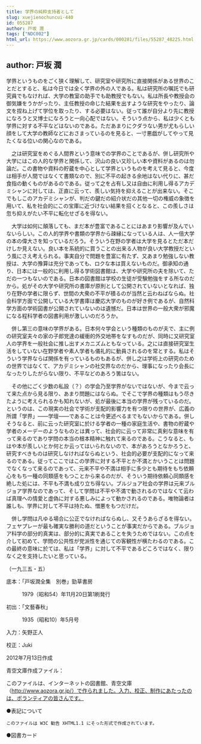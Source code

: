 ```yaml
---
title: 学界の純粋支持者として
slug: xuejienochuncui-440
id: 055287
author: 戸坂 潤
tags: ["NDC002"]
html_url: https://www.aozora.gr.jp/cards/000281/files/55287_48225.html
---
```


## author: 戸坂 潤

学界というものをごく狭く理解して、研究室や研究所に直接関係がある世界のことだとすると、私は今日では全く学界の外の人である。私は研究所の嘱託でも研究員でもなければ、大学の教室の助手でも助教授でもない。私は所長や教授会の御気嫌をうかがったり、主任教授の命じた結果を出すような研究をやったり、論文を捏ね上げて学位を取ったり、する必要はない。従って誰が自分より先に教授になろうと又博士になろうと一向心配ではない。そういう点から、私は少くとも学界に対する不平などはないのである。ただあまりにクダラない男が尤もらしい顔をして大学の教師などにおさまっているのを見ると、一寸悪戯がしてやって見たくなる位いの関心なのである。

　之は研究室をめぐる人間界という意味での学界のことであるが、併し研究所や大学にはこの人的な学界と関係して、沢山の良い又珍しい本や資料があるのは勿論だ。この書物や資料の貯蔵を中心として学界というものを考えて見ると、今度は相手が人間ではなくて書類なので、別に不平の起きる余地はない代りに、甚だ食指の動くものがあるのである。従って之を占有し又は自由に利用し得るアカデミシャンに対しては、正直に云って、羨しい気持を抑えることが出来ない。そこでもしこのアカデミシャンが、判だの鍵だの紹介状だの其他一切の権威の象徴を用いて、私を社会的にこの宝庫に近づけない結果を招くとなると、この羨しさは忽ち抑えがたい不平に転化せざるを得ない。

　大学は如何に顛落しても、まだ本が豊富であることにはあまり影響が及んでいないらしい。この人的学界や書類の学界から疎縁になっている人は、人一倍大学の本の偉大さを知っているだろう。そういう在野の学者は大学を見るとただ本だけしか見えない。良い本を系統的に買うことの出来る人物が良い大学教授だという風にさえ考えられる。事実自分で問題を豊富に有たず、又あまり勉強しない教授は、大学の豫算は充分であっても、ロクな本は買えないものだ。御承知の通り、日本には一般的に利用し得る学術図書館は、大学や研究所の夫を除いて、ただの一つもないのである。日本の図書館は学校の生徒が受験勉強をする所なのだから。処がその大学や研究所の書庫が原則として公開されていないとなれば、独り在野の学者に限らず、世間の大衆の不平が積るのが当然と云わねばならぬ。社会科学方面で公開している大学書庫は慶応大学のものが好き例であるが、自然科学方面の学術図書が公開されていないのは遺憾だ。日本は世界の一般大衆が邪魔になる程科学者の図書利用が激しいのだろうか。

　併し第三の意味の学界がある。日本何々学会という種類のものが夫で、主に例の研究室夫々の家の子郎党達の緩衝的外交地帯をなすものだが、同時に又研究室人の学界を一般社会に推し出すメカニズムともなっている。之には直接研究室生活をしていない在野学者や素人学者も儀礼的に動員されるのを常とする。私はそういう学界ならば関係を有っているものもあるが、併し之は学術上の研究のための世界ではなくて、アカデミシャンの社交界なのだから、理事になったり会長になったりしたがらない限り、不平などのあろう筈はない。

　その他にごく少数の私設（？）の学会乃至学界がないではないが、今まで云って来た点から見る限り、あまり問題にはならぬ。でそこで学界の種類はもう尽きたように考えられるかも知れないが、処が最後に本当の学界が残っているのだ。というのは、この現実の社会で学術が支配的影響力を有つ限りの世界が、広義の所謂「学界」――学壇――であることは今更述べるまでもないからである。併しそうなると、前に云った研究室に於ける学者の一種の家庭生活や、書物の貯蔵や学者のメーデーのようなものとは異って、社会的に云って非常に真剣な意味を有って来るのであり学問の本当の根本精神に触れて来るのである。こうなると、もはや本が羨しいとか何とか云ってはいられないので、本があろうとなかろうと、研究すべきものは研究しなければならぬという、社会的必要が支配的になって来るのである。従ってここではこの学界に対する不平とか不満とかいうことは問題でなくなって来るのであって、元来不平や不満は相手に多少とも期待をもち依頼心をもち一種の同類感をもつことから来るのだが、そういう期待依頼心同類感を絶した処には、不平も不満も成り立ち得ない。ブルジョア社会の学界は元来ブルジョア学界なのであって、そして学問は不平や不満で動されるのではなくて云わば真理への情愛と虚偽に対する悪しみによって動かされるのである。唯物論者は誰しも、学界に対して不平は持たぬ、憎悪をもつだけだ。

　併し学問は凡ゆる場合に公正でなければならぬし、又そうあらざるを得ない。フェヤプレーが最も確実な勝利の道だということが事実だからである。ブルジョア科学の部分的真実は、部分的に真実であることを失うためではない。この点を介して初めて、学問の公共性が党派性を通じての客観性が横たわるのである。この最終の意味に於ては、私は「学界」に対して不平であるどころではなく、限りなく之を支持したいと思っている。

（一九三五・五）













底本：「戸坂潤全集　別巻」勁草書房

　　　1979（昭和54）年11月20日第1刷発行

初出：「文藝春秋」

　　　1935（昭和10）年5月号

入力：矢野正人

校正：Juki

2012年7月13日作成

青空文庫作成ファイル：

このファイルは、インターネットの図書館、青空文庫（http://www.aozora.gr.jp/）で作られました。入力、校正、制作にあたったのは、ボランティアの皆さんです。











●表記について


	このファイルは W3C 勧告 XHTML1.1 にそった形式で作成されています。







●図書カード